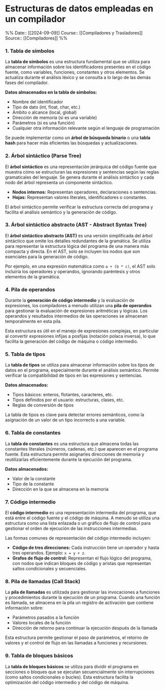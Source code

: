 # Estructuras de datos empleadas en un compilador

%%
Date:: [[2024-09-09]]
Course:: [[Compiladores y Trasladores]]
Source:: [[Compiladores]]
%%

### 1. **Tabla de símbolos**

La **tabla de símbolos** es una estructura fundamental que se utiliza para almacenar información sobre los identificadores presentes en el código fuente, como variables, funciones, constantes y otros elementos. Se actualiza durante el análisis léxico y se consulta a lo largo de las demás fases del compilador.

**Datos almacenados en la tabla de símbolos:**

- Nombre del identificador
- Tipo de dato (int, float, char, etc.)
- Ámbito o alcance (local, global)
- Dirección de memoria (si es una variable)
- Parámetros (si es una función)
- Cualquier otra información relevante según el lenguaje de programación

Se puede implementar como un **árbol de búsqueda binario** o una **tabla hash** para hacer más eficientes las búsquedas y actualizaciones.

### 2. **Árbol sintáctico (Parse Tree)**

El **árbol sintáctico** es una representación jerárquica del código fuente que muestra cómo se estructuran las expresiones y sentencias según las reglas gramaticales del lenguaje. Se genera durante el análisis sintáctico y cada nodo del árbol representa un componente sintáctico.

- **Nodos internos:** Representan operadores, declaraciones o sentencias.
- **Hojas:** Representan valores literales, identificadores o constantes.

El árbol sintáctico permite verificar la estructura correcta del programa y facilita el análisis semántico y la generación de código.

### 3. **Árbol sintáctico abstracto (AST - Abstract Syntax Tree)**

El **árbol sintáctico abstracto (AST)** es una versión simplificada del árbol sintáctico que omite los detalles redundantes de la gramática. Se utiliza para representar la estructura lógica del programa de una manera más compacta y directa. En el AST, solo se incluyen los nodos que son esenciales para la generación de código.

Por ejemplo, en una expresión matemática como `a + (b * c)`, el AST solo incluiría los operadores y operandos, ignorando paréntesis y otros elementos de la gramática.

### 4. **Pila de operandos**

Durante la **generación de código intermedio** y la evaluación de expresiones, los compiladores a menudo utilizan una **pila de operandos** para gestionar la evaluación de expresiones aritméticas y lógicas. Los operandos y resultados intermedios de las operaciones se almacenan temporalmente en esta pila.

Esta estructura es útil en el manejo de expresiones complejas, en particular al convertir expresiones infijas a posfijas (notación polaca inversa), lo que facilita la generación del código de máquina o código intermedio.

### 5. **Tabla de tipos**

La **tabla de tipos** se utiliza para almacenar información sobre los tipos de datos en el programa, especialmente durante el análisis semántico. Permite verificar la compatibilidad de tipos en las expresiones y sentencias.

**Datos almacenados:**

- Tipos básicos: enteros, flotantes, caracteres, etc.
- Tipos definidos por el usuario: estructuras, clases, etc.
- Reglas de conversión de tipos

La tabla de tipos es clave para detectar errores semánticos, como la asignación de un valor de un tipo incorrecto a una variable.

### 6. **Tabla de constantes**

La **tabla de constantes** es una estructura que almacena todas las constantes literales (números, cadenas, etc.) que aparecen en el programa fuente. Esta estructura permite asignarles direcciones de memoria y reutilizarlas eficientemente durante la ejecución del programa.

**Datos almacenados:**

- Valor de la constante
- Tipo de la constante
- Dirección en la que se almacena en la memoria

### 7. **Código intermedio**

El **código intermedio** es una representación intermedia del programa, que está entre el código fuente y el código de máquina. A menudo se utiliza una estructura como una lista enlazada o un gráfico de flujo de control para gestionar el orden de ejecución de las instrucciones intermedias.

Las formas comunes de representación del código intermedio incluyen:

- **Código de tres direcciones:** Cada instrucción tiene un operador y hasta tres operandos. Ejemplo: `x = y + z`.
- **Grafos de flujo de control:** Representan el flujo lógico del programa, con nodos que indican bloques de código y aristas que representan saltos condicionales y secuenciales.

### 8. **Pila de llamadas (Call Stack)**

La **pila de llamadas** es utilizada para gestionar las invocaciones a funciones y procedimientos durante la ejecución de un programa. Cuando una función es llamada, se almacena en la pila un registro de activación que contiene información sobre:

- Parámetros pasados a la función
- Valores locales de la función
- Dirección de retorno para continuar la ejecución después de la llamada

Esta estructura permite gestionar el paso de parámetros, el retorno de valores y el control de flujo en las llamadas a funciones y recursiones.

### 9. **Tabla de bloques básicos**

La **tabla de bloques básicos** se utiliza para dividir el programa en secciones o bloques que se ejecutan secuencialmente sin interrupciones (como saltos condicionales o bucles). Esta estructura facilita la optimización del código intermedio y del código de máquina.